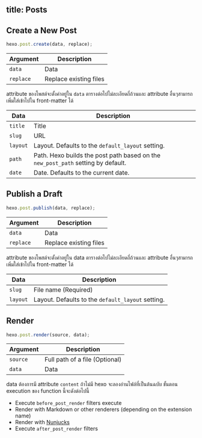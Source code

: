title: Posts
---
## Create a New Post

``` js
hexo.post.create(data, replace);
```

Argument | Description
--- | ---
`data` | Data
`replace` | Replace existing files

attribute ของโพสต์จะตั้งค่าอยู่ใน `data` ตารางต่อไปไม่ละเอียดถี่ถ้วนและ attribute อื่นๆสามารถเพิ่มใส่เข้าไปใน front-matter ได้

Data | Description
--- | ---
`title` | Title
`slug` | URL
`layout` | Layout. Defaults to the `default_layout` setting.
`path` | Path. Hexo builds the post path based on the `new_post_path` setting by default.
`date` | Date. Defaults to the current date.

## Publish a Draft

``` js
hexo.post.publish(data, replace);
```

Argument | Description
--- | ---
`data` | Data
`replace` | Replace existing files

attribute ของโพสต์จะตั้งค่าอยู่ใน data ตารางต่อไปไม่ละเอียดถี่ถ้วนและ attribute อื่นๆสามารถเพิ่มใส่เข้าไปใน front-matter ได้



Data | Description
--- | ---
`slug` | File name (Required)
`layout` | Layout. Defaults to the `default_layout` setting.

## Render

``` js
hexo.post.render(source, data);
```

Argument | Description
--- | ---
`source` | Full path of a file (Optional)
`data` | Data

 data ต้องการมี attribute `content`  ถ้าไม่มี hexo จะลองอ่านไฟล์ที่เป็นต้นฉบับ ขั้นตอน execution ของ function นี้จะดังต่อไปนี้

- Execute `before_post_render` filters execute 
- Render with Markdown or other renderers (depending on the extension name)
- Render with [Nunjucks]
- Execute `after_post_render` filters

[Nunjucks]: http://mozilla.github.io/nunjucks/
